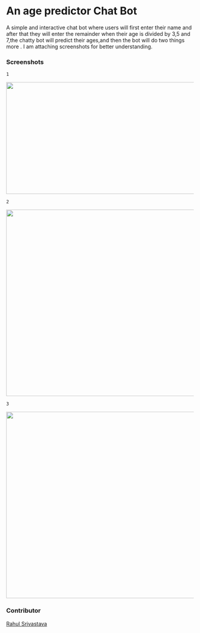 # An age predictor Chat Bot
A simple and interactive chat bot where users will first enter their name and after that they will enter the remainder when their age is divided by 3,5 and 7,the chatty bot will 
predict their ages,and then the bot will do two things more . I am attaching screenshots for better understanding.


### Screenshots
`1`
<p>
<img width=800 height=300 src="https://github.com/rahulsrivastava1/Hacking-Scripts/blob/main/Python/Chatty Bot/pictures/p1.png">
</p>

`2`
<p>
<img width=600 height=500 src="https://github.com/rahulsrivastava1/Hacking-Scripts/blob/main/Python/Chatty%20Bot/pictures/p2.png">
</p>

`3`
<p>
<img width=600 height=500 src="https://github.com/rahulsrivastava1/Hacking-Scripts/blob/main/Python/Chatty%20Bot/pictures/p3.png">
</p>

### Contributor
<a href="https://github.com/rahulsrivastava1">Rahul Srivastava</a>

